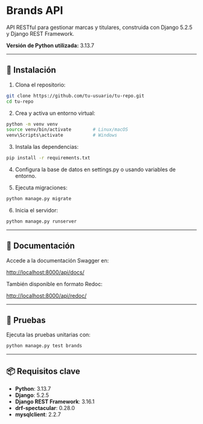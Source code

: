 # Brands API

API RESTful para gestionar marcas y titulares, construida con Django 5.2.5 y Django REST Framework.

**Versión de Python utilizada:** 3.13.7

---

## 🚀 Instalación

1. Clona el repositorio:

```bash
git clone https://github.com/tu-usuario/tu-repo.git
cd tu-repo
```
2. Crea y activa un entorno virtual:

```bash
python -m venv venv
source venv/bin/activate        # Linux/macOS
venv\Scripts\activate           # Windows
```
3. Instala las dependencias:

```bash
pip install -r requirements.txt
```
4. Configura la base de datos en settings.py o usando variables de entorno.

5. Ejecuta migraciones:

```bash
python manage.py migrate
```
6. Inicia el servidor:
```bash
python manage.py runserver
```

---

## 📘 Documentación

Accede a la documentación Swagger en:

[http://localhost:8000/api/docs/](http://localhost:8000/api/docs/)

También disponible en formato Redoc:

[http://localhost:8000/api/redoc/](http://localhost:8000/api/redoc/)

---

## 🧪 Pruebas

Ejecuta las pruebas unitarias con:

```bash
python manage.py test brands
```

---

## 📦 Requisitos clave

- **Python**: 3.13.7  
- **Django**: 5.2.5  
- **Django REST Framework**: 3.16.1  
- **drf-spectacular**: 0.28.0  
- **mysqlclient**: 2.2.7
